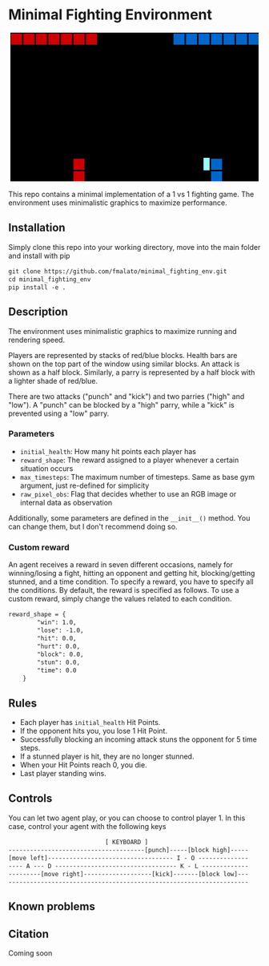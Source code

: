 # Minimal Fighting Environment
<p align="center">
  <img src="figures/game_shot.png" />
</p>


This repo contains a minimal implementation of a 1 vs 1 fighting game. The environment uses minimalistic graphics to maximize performance.

## Installation
Simply clone this repo into your working directory, move into the main folder and install with pip

```
git clone https://github.com/fmalato/minimal_fighting_env.git
cd minimal_fighting_env
pip install -e .
```

## Description
The environment uses minimalistic graphics to maximize running and rendering speed. 

Players are represented by stacks of red/blue blocks.
Health bars are shown on the top part of the window using similar blocks.
An attack is shown as a half block. Similarly, a parry is represented by a half block with a lighter shade of red/blue.

There are two attacks ("punch" and "kick") and two parries ("high" and "low"). A "punch" can be blocked by a "high" parry, while a "kick" is prevented using a "low" parry.

### Parameters
- `initial_health`: How many hit points each player has
- `reward_shape`: The reward assigned to a player whenever a certain situation occurs
- `max_timesteps`: The maximum number of timesteps. Same as base gym argument, just re-defined for simplicity
- `raw_pixel_obs`: Flag that decides whether to use an RGB image or internal data as observation

Additionally, some parameters are defined in the `__init__()` method. You can change them, but I don't recommend doing so.

### Custom reward
An agent receives a reward in seven different occasions, namely for winning/losing a fight, hitting an opponent and getting hit, blocking/getting stunned, and a time condition. To specify a reward, you have to specify all the conditions. By default, the reward is specified as follows. To use a custom reward, simply change the values related to each condition.
```
reward_shape = {
        "win": 1.0,
        "lose": -1.0,
        "hit": 0.0,
        "hurt": 0.0,
        "block": 0.0,
        "stun": 0.0,
        "time": 0.0
    }
```

## Rules
- Each player has `initial_health` Hit Points.
- If the opponent hits you, you lose 1 Hit Point.
- Successfully blocking an incoming attack stuns the opponent for 
  5 time steps.
- If a stunned player is hit, they are no longer stunned.
- When your Hit Points reach 0, you die.
- Last player standing wins.

## Controls
You can let two agent play, or you can choose to control player 1. In this case, control your agent with the following keys
```
                           [ KEYBOARD ]
--------------------------------------[punch]-----[block high]-----
[move left]----------------------------------- I - O --------------
---- A --- D ---------------------------------- K - L -------------
---------[move right]-------------------[kick]-------[block low]---
-------------------------------------------------------------------
```

## Known problems

## Citation
Coming soon